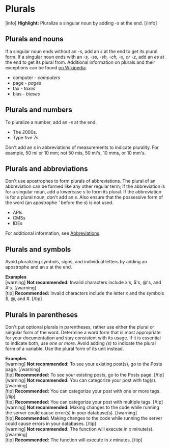 # Plurals

[info] **Highlight:** Pluralize a singular noun by adding *-s* at the end. [/info]  

## Plurals and nouns

If a singular noun ends without an *-s*, add an *s* at the end to get its plural form. If a singular noun ends with an *-s, -ss, -sh, -ch, -x, or -z*, add an *es* at the end to get its plural from. Additional information on plurals and their exceptions can be found [on Wikipedia](https://wikipedia.org/wiki/English_plurals).
- computer - *computers*
- page - *pages*
- tax - *taxes*
- bias - *biases*

## Plurals and numbers

To pluralize a number, add an *-s* at the end.
- The 2000s.
- Type five 7s.

Don't add an *s* in abbreviations of measurements to indicate plurality. For example, 50 mi or 10 mm; not 50 mis, 50 mi's, 10 mms, or 10 mm's.

## Plurals and abbreviations

Don't use apostrophes to form plurals of abbreviations. The plural of an abbreviation can be formed like any other regular term; if the abbreviation is for a singular noun, add a lowercase *s* to form its plural. If the abbreviation is for a plural noun, don't add an *s*. Also ensure that the possessive form of the word (an apostrophe *'* before the *s*) is not used.
- APIs
- CMSs
- IDEs  

For additional information, see [Abbreviations](https://make.wordpress.org/docs/style-guide/language-grammar/abbreviations/).

## Plurals and symbols

Avoid pluralizing symbols, signs, and individual letters by adding an apostrophe and an *s* at the end.

**Examples**  
[warning] **Not recommended:** Invalid characters include x's, $'s, @'s, and #'s. [/warning]  
[tip] **Recommended:** Invalid characters include the letter *x* and the symbols $, @, and #. [/tip]  

## Plurals in parentheses

Don't put optional plurals in parentheses, rather use either the plural or singular form of the word. Determine a word form that is most appropriate for your documentation and stay consistent with its usage. If it is essential to indicate both, use *one or more*.
Avoid adding *(s)* to indicate the plural form of a variable. Use the plural form of its unit instead.

**Examples**  
[warning] **Not recommended:** To see your existing post(s), go to the Posts page. [/warning]  
[tip] **Recommended:** To see your existing posts, go to the Posts page. [/tip]  
[warning] **Not recommended:** You can categorize your post with tag(s). [/warning]  
[tip] **Recommended:** You can categorize your post with one or more tags. [/tip]  
[tip] **Recommended:** You can categorize your post with multiple tags. [/tip]  
[warning] **Not recommended:** Making changes to the code while running the server could cause error(s) in your database(s). [/warning]  
[tip] **Recommended:** Making changes to the code while running the server could cause errors in your databases. [/tip]  
[warning] **Not recommended:** The function will execute in *x* minute(s). [/warning]  
[tip] **Recommended:** The function will execute in *x* minutes. [/tip]  
